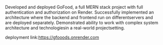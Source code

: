 Developed and deployed GoFood, a full MERN stack project with full authentication and authorization on Render.
Successfully implemented an architecture where the backend and frontend run on differentservers and are deployed
separately. Demonstrated ability to work with complex system architecture and technologiesin a real-world projectsetting.

deployment link:https://gfooods.onrender.com
